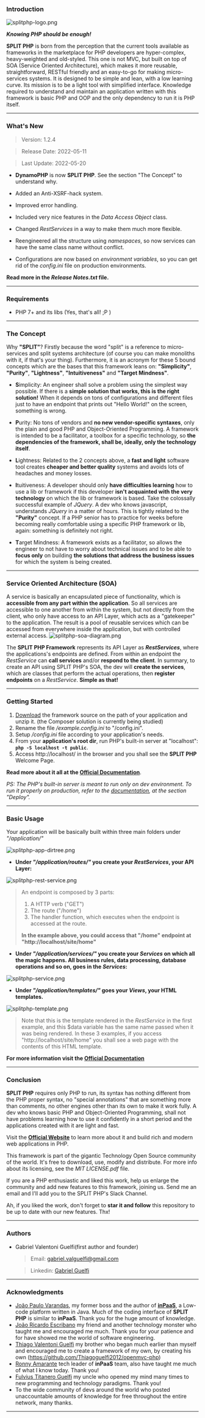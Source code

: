 ### Introduction ###
![splitphp-logo.png](https://split-php-framework.s3.sa-east-1.amazonaws.com/SPLIT_PHP-logo-full.png)

***Knowing PHP should be enough!***

**SPLIT PHP** is born from the perception that the current tools available as frameworks in the marketplace for PHP developers are hyper-complex, heavy-weighted and old-styled. This one is not MVC, but built on top of SOA (Service Oriented Architecture), which makes it more reusable, straightforward, RESTful friendly and an easy-to-go for making micro-services systems. It is designed to be simple and lean, with a low learning curve. Its mission is to be a light tool with simplified interface. Knowledge required to understand and maintain an application written with this framework is basic PHP and OOP and the only dependency to run it is PHP itself.

---

### What's New ###

> Version: 1.2.4

> Release Date: 2022-05-11

> Last Update: 2022-05-20

* **DynamoPHP** is now **SPLIT PHP**. See the section "The Concept" to understand why.

* Added an Anti-XSRF-hack system.

* Improved error handling.

* Included very nice features in the *Data Access Object* class.

* Changed *RestServices* in a way to make them much more flexible.

* Reengineered all the structure using *namespaces*, so now services can have the same class name without conflict.

* Configurations are now based on *environment variables*, so you can get rid of the *config.ini* file on production environments.

**Read more in the *Release Notes.txt* file.**

---

### Requirements ###
* PHP 7+ and its libs (Yes, that's all! ;P )

---

### The Concept ###
Why **"SPLIT"**? Firstly because the word "split" is a reference to micro-services and split systems architecture (of course you can make monoliths with it, if that's your thing). Furthermore, it is an acronym for these 5 bound concepts which are the bases that this framework leans on: **"Simplicity"**, **"Purity"**, **"Lightness"**, **"Intuitiveness"** and **"Target Mindness"**.

* **S**implicity: An engineer shall solve a problem using the simplest way possible. If there is a **simple solution that works, this is the right solution!** When it depends on tons of configurations and different files just to have an endpoint that prints out "Hello World!" on the screen, something is wrong.

* **P**urity: No tons of vendors and **no new vendor-specific syntaxes**, only the plain and good PHP and Object-Oriented Programming. A framework is intended to be a facilitator, a toolbox for a specific technology, so **the dependencies of the framework, shall be, ideally, only the technology itself**.

* **L**ightness: Related to the 2 concepts above, a **fast and light** software tool creates **cheaper and better quality** systems and avoids lots of headaches and money losses.

* **I**tuitiveness: A developer should only **have difficulties learning** how to use a lib or framework if this developer **isn't acquainted with the very technology** on which the lib or framework is based. Take the colossally successful example of *JQuery*. A dev who knows javascript, understands *JQuery* in a matter of hours. This is tightly related to the **"Purity"** concept. If a PHP senior has to practice for weeks before becoming really comfortable using a specific PHP framework or lib, again: something is definitely not right.

* **T**arget Mindness: A framework exists as a facilitator, so allows the engineer to not have to worry about technical issues and to be able to **focus only** on building **the solutions that address the business issues** for which the system is being created.

---

### Service Oriented Architecture (SOA) ###
A service is basically an encapsulated piece of functionality, which is **accessible from any part within the application**. So all services are accessible to one another from within the system, but not directly from the client, who only have access to an API Layer, which acts as a "gatekeeper" to the application. The result is a pool of reusable services which can be accessed from everywhere inside the application, but with controlled external access.
![splitphp-soa-diagram.png](https://split-php-framework.s3.sa-east-1.amazonaws.com/introduction-soa-1.png)

The **SPLIT PHP Framework** represents its API Layer as ***RestServices***, where the applications's endpoints are defined. From within an endpoint the *RestService* can **call services** and/or **respond to the client**. In summary, to create an API using SPLIT PHP's SOA, the dev will **create the services**, which are classes that perform the actual operations, then **register endpoints** on a *RestService*. **Simple as that!**

---

### Getting Started ###
1. [Download](https://github.com/gabriel-guelfi/splitphp/archive/refs/tags/v1.2.zip) the framework source on the path of your application and unzip it. (the Composer solution is currently being studied)
2. Rename the file */example.config.ini* to "/config.ini".
3. Setup */config.ini* file according to your application's needs.
4. From your **application's root dir**, run PHP's built-in server at "localhost": **`php -S localhost -t public`**.
5. Access http://localhost/ in the browser and you shall see the **SPLIT PHP** Welcome Page.

**Read more about it all at the [Official Documentation](http://splitphp.org/docs#getstarted)**.

*PS: The PHP's built-in server is meant to run only on dev environment. To run it properly on production, refer to the [documentation](http://splitphp.org/docs#deploy), at the section "Deploy".*

---

### Basic Usage ###
Your application will be basically built within three main folders under *"/application/"*

![splitphp-app-dirtree.png](https://split-php-framework.s3.sa-east-1.amazonaws.com/splitphp-application-dirtree.png)

* **Under *"/application/routes/"* you create your *RestServices*, your API Layer:**

![splitphp-rest-service.png](https://split-php-framework.s3.sa-east-1.amazonaws.com/splitphp-restservice-example.png)
> An endpoint is composed by 3 parts:
> 1. A HTTP verb ("GET")
> 2. The route ("/home")
> 3. The handler function, which executes when the endpoint is accessed at the route.
> 
> **In the example above, you could access that "/home" endpoint at "http://localhost/site/home"**

* **Under *"/application/services/"* you create your *Services* on which all the magic happens. All business rules, data processing, database operations and so on, goes in the *Services*:**

![splitphp-service.png](https://split-php-framework.s3.sa-east-1.amazonaws.com/splitphp-service-example.png)

* **Under *"/application/templates/"* goes your *Views*, your HTML templates.**

![splitphp-template.png](https://split-php-framework.s3.sa-east-1.amazonaws.com/splitphp-template-example.png)

> Note that this is the template rendered in the *RestService* in the first example, and this $data variable has the same
> name passed when it was being rendered. In these 3 examples, if you access "http://localhost/site/home" you shall see 
> a web page with the contents of this HTML template.

**For more information visit the [Official Documentation](http://splitphp.org/docs)**

---

### Conclusion ###
**SPLIT PHP** requires only PHP to run, its syntax has nothing different from the PHP proper syntax, no "special annotations" that are something more than comments, no other engines other than its own to make it work fully. A dev who knows basic PHP and Object-Oriented Programming, shall not have problems learning how to use it confidently in a short period and the applications created with it are light and fast.

Visit the **[Official Website](http://splitphp.org)** to learn more about it and build rich and modern web applications in PHP.

This framework is part of the gigantic Technology Open Source community of the world. It's free to download, use, modify and distribute. For more info about its licensing, see the *MIT LICENSE.pdf* file. 

If you are a PHP enthusiastic and liked this work, help us enlarge the community and add new features to this framework, joining us. Send me an email and I'll add you to the SPLIT PHP's Slack Channel.

Ah, if you liked the work, don't forget to **star it and follow** this repository to be up to date with our new features. Thx!

---
### Authors ###
* Gabriel Valentoni Guelfi(first author and founder)
  > Email: gabriel.valguelfi@gmail.com

  > Linkedin: [Gabriel Guelfi](https://br.linkedin.com/in/gabriel-valentoni-guelfi-30ba8b4b)

---

### Acknowledgments ###
* [João Paulo Varandas](https://www.linkedin.com/in/joaovarandas/), my former boss and the author of **[inPaaS](https://www.inpaas.com/)**, a Low-code platform written in Java. Much of the coding interface of **SPLIT PHP** is similar to **inPaaS**. Thank you for the huge amount of knowledge.
* [João Ricardo Escribano](https://www.linkedin.com/in/joaoescribano/) my friend and another technology monster who taught me and encouraged me much. Thank you for your patience and for have showed me the world of software engineering.
* [Thiago Valentoni Guelfi](https://www.linkedin.com/in/thiago-valentoni-guelfi-198a4174/) my brother who began much earlier than myself and encouraged me to create a framework of my own, by creating his own (https://github.com/Thiagoguelfi2012/openmvc-php)
* [Ronny Amarante](https://www.linkedin.com/in/ronnyamarante/) tech leader of **inPaaS** team, also have taught me much of what I know today. Thank you!
* [Fulvius Titanero Guelfi](https://www.linkedin.com/in/fulviusguelfi/) my uncle who opened my mind many times to new programming and technology paradigms. Thank you!
* To the wide community of devs around the world who posted unaccountable amounts of knowledge for free throughout the entire network, many thanks.

---